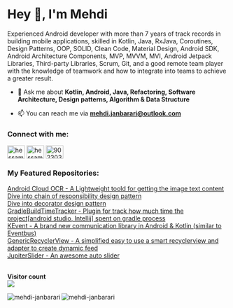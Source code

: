 <h1 align="left">Hey 👋, I'm Mehdi</h1>
<p align="left">Experienced Android developer with more than 7 years of track records in building mobile applications, skilled in Kotlin, Java, RxJava, Coroutines, Design Patterns, OOP, SOLID, Clean Code, Material Design, Android SDK, Android Architecture Components, MVP, MVVM, MVI, Android Jetpack Libraries, Third-party Libraries, Scrum, Git, and a good remote team player with the knowledge of teamwork and how to integrate into teams to achieve a greater result.</p>
  

- 💬 Ask me about **Kotlin, Android, Java, Refactoring, Software Architecture, Design patterns, Algorithm & Data Structure**

- 📫 You can reach me via **mehdi.janbarari@outlook.com**

<h3 align="left">Connect with me:</h3>
<p align="left">
<a href="https://twitter.com/mehdijanbarari" target="blank"><img align="center" src="https://cdn.jsdelivr.net/npm/simple-icons@3.0.1/icons/twitter.svg" alt="hessamcodes" height="30" width="40" /></a>
<a href="https://linkedin.com/in/mehdijanbarari" target="blank"><img align="center" src="https://cdn.jsdelivr.net/npm/simple-icons@3.0.1/icons/linkedin.svg" alt="hessam-emami" height="30" width="40" /></a>
<a href="https://stackoverflow.com/users/8607069" target="blank"><img align="center" src="https://cdn.jsdelivr.net/npm/simple-icons@3.0.1/icons/stackoverflow.svg" alt="9023032" height="30" width="40" /></a>
</p>

<h3 align="left">My Featured Repositories:</h3>
<a href="https://github.com/janbarari/android-cloud-ocr" target="_blank">Android Cloud OCR - A Lightweight toold for getting the image text content</a>
<br/>
<a href="https://github.com/janbarari/ChainOfResponsibilityPattern" target="_blank">Dive into chain of responsibility design pattern</a>
<br/>
<a href="https://github.com/janbarari/DecoratorPattern" target="_blank">Dive into decorator design pattern</a>
<br/>
<a href="https://github.com/janbarari/GradleBuildTimeTracker" target="_blank">GradleBuildTimeTracker - Plugin for track how much time the project[android studio, Intellij] spent on gradle process</a>
<br/>
<a href="https://github.com/janbarari/KEvent" target="_blank">KEvent - A brand new communication library in Android & Kotlin (similar to Eventbus)</a>
<br/>
<a href="https://github.com/janbarari/GenericRecyclerView">GenericRecyclerView - A simplified easy to use a smart recyclerview and adapter to create dynamic feed</a>
<br/>
<a href="https://github.com/janbarari/JupiterSlider">JupiterSlider - An awesome auto slider</a>
<br/>

<br/>
<p><strong>Visitor count</strong><br/>
<img src="https://profile-counter.glitch.me/janbarari/count.svg" />
</p>

<div class="row">
  <div class="col">
  <img align="left" src="https://github-readme-stats.vercel.app/api/top-langs?username=janbarari&show_icons=true&locale=en&layout=compact" alt="mehdi-janbarari" />
  </div>
  <div class="col">
      <img align="center" src="https://github-readme-stats.vercel.app/api?username=janbarari&show_icons=true&locale=en" alt="mehdi-janbarari" />

  </div>
</div>

